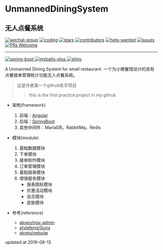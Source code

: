 # UnmannedDiningSystem 
## 无人点餐系统

[![wechat-group](https://badgen.net/badge/chat/%E5%BE%AE%E4%BF%A1%E4%BA%A4%E6%B5%81/138c7b)](https://github.com/NacedWang/UnmannedDiningSystem/issues/70)
[![coding](https://badgen.net/badge/leetcode/coding%20together/cyan)](https://github.com/doocs/leetcode)
[![stars](https://badgen.net/github/stars/NacedWang/UnmannedDiningSystem)](https://github.com/NacedWang/UnmannedDiningSystem/stargazers)
[![contributors](https://badgen.net/github/contributors/NacedWang/UnmannedDiningSystem)](https://github.com/NacedWang/UnmannedDiningSystem/tree/master/docs/from-readers#contributors)
[![help-wanted](https://badgen.net/github/label-issues/NacedWang/UnmannedDiningSystem/help%20wanted/open)](https://github.com/NacedWang/UnmannedDiningSystem/labels/help%20wanted)
[![issues](https://badgen.net/github/open-issues/NacedWang/UnmannedDiningSystem)](https://github.com/NacedWang/UnmannedDiningSystem/issues)
[![PRs Welcome](https://badgen.net/badge/PRs/welcome/green)](http://makeapullrequest.com)

---
<a href="http://spring.io/projects/spring-boot">
    <img src="https://img.shields.io/badge/spring--boot-2.1.1-green.svg" alt="spring-boot">
</a>
<a href="http://mp.baomidou.com">
    <img src="https://img.shields.io/badge/mybatis--plus-3.0-blue.svg" alt="mybatis-plus">
</a>  
<a href="https://shiro.apache.org/">
    <img src="https://img.shields.io/badge/shiro-1.4.0-blue.svg" alt="shiro">
</a>

A Unmanned Dining System for small restaurant.  一个为小微餐馆设计的具有点餐接单管理统计功能无人点餐系统。

>这是作者第一个github练手项目
>> this is the first practice project in my github

- 架构(framework)
    1. 前端：[Angular](https://github.com/topics/angular)
    2. 后端：[SpringBoot](https://github.com/topics/spring-boot)
    3. 其他中间件：MariaDB，RabbitMq，Redis
    
- 模块(module)
    1. 基础数据模块
    2. 下单模块
    3. 接单制作模块
    4. 订单管理模块 
    5. 基础报表模块
    6. 增值服务模块
        * 报表图标模块
        * 优惠活动模块
        * 会员模块
        * 皮肤模块

- 参考(reference)
    * [akveo/ngx-admin](https://github.com/akveo/ngx-admin)
    * [stylefeng/Guns](https://github.com/stylefeng/Guns)
    * [akveo/nebular](https://github.com/akveo/nebular)

updated at 2019-08-13
